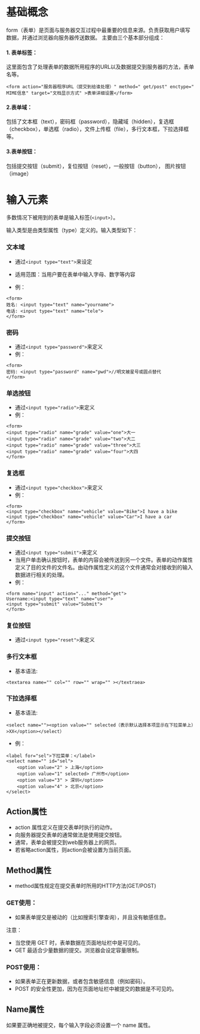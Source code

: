 # 基础概念
 form（表单）是页面与服务器交互过程中最重要的信息来源。负责获取用户填写数据，并通过浏览器向服务器传送数据。
 主要由三个基本部分组成：
#### 1.  表单标签：
这里面包含了处理表单的数据所用程序的URL以及数据提交到服务器的方法，表单名等。

```
<form action="服务器程序URL（提交到给谁处理）" method=" get/post" enctype=" MIME信息" target="文档显示方式" >表单详细设置</form>
```

#### 2.表单域：
包括了文本框（text），密码框（password），隐藏域（hidden），复选框（checkbox），单选框（radio），文件上传框（file），多行文本框，下拉选择框等。

#### 3.表单按钮：
包括提交按钮（submit），复位按钮（reset），一般按钮（button）， 图片按钮（image）
 

# 输入元素
多数情况下被用到的表单是输入标签(`<input>`）。

输入类型是由类型属性（type）定义的。输入类型如下：
### 文本域
- 通过`<input type="text">`来设定
- 适用范围：当用户要在表单中输入字母、数字等内容

- 例： 
```
<form>
姓名: <input type="text" name="yourname">
电话: <input type="text" name="tele">
</form>
```
### 密码
- 通过`<input type="password">`来定义
- 例：
```
<form>
密码: <input type="password" name="pwd">//明文被星号或圆点替代
</form>
```
### 单选按钮
- 通过`<input type="radio">`来定义
- 例：

```
<form>
<input type="radio" name="grade" value="one">大一
<input type="radio" name="grade" value="two">大二
<input type="radio" name="grade" value="three">大三
<input type="radio" name="grade" value="four">大四
</form>
```
### 复选框
- 通过`<input type="checkbox">`来定义
- 例：

```
<form>
<input type="checkbox" name="vehicle" value="Bike">I have a bike
<input type="checkbox" name="vehicle" value="Car">I have a car
</form>
```
### 提交按钮
- 通过`<input type="submit">`来定义
- 当用户单击确认按钮时，表单的内容会被传送到另一个文件。表单的动作属性定义了目的文件的文件名。由动作属性定义的这个文件通常会对接收到的输入数据进行相关的处理。
- 例：

```
<form name="input" action="..." method="get">
Username:<input type="text" name="user">
<input type="submit" value="Submit">
</form>

```
### 复位按钮
- 通过`<input type="reset">`来定义

### 多行文本框
- 基本语法:
```
<textarea name="" col="" row="" wrap="" ></textraea>
```
### 下拉选择框
- 基本语法:
```
<select name=""><option value="" selected（表示默认选择本项显示在下拉菜单上）>XX</option></select）
```
- 例：

```
<label for="sel">下拉菜单：</label>
<select name="" id="sel">
    <option value="2" > 上海</option>
    <option value="1" selected> 广州市</option>
    <option value="3" > 深圳</option>
    <option value="4" > 北京</option>
</select>
```
## Action属性
- action 属性定义在提交表单时执行的动作。
- 向服务器提交表单的通常做法是使用提交按钮。
- 通常，表单会被提交到web服务器上的网页。
- 若省略action属性，则action会被设置为当前页面。
## Method属性
- method属性规定在提交表单时所用的HTTP方法(GET/POST)
### GET使用：
- 如果表单提交是被动的（比如搜索引擎查询），并且没有敏感信息。

注意：
- 当您使用 GET 时，表单数据在页面地址栏中是可见的。
- GET 最适合少量数据的提交。浏览器会设定容量限制。
### POST使用：
- 如果表单正在更新数据，或者包含敏感信息（例如密码）。
- POST 的安全性更加，因为在页面地址栏中被提交的数据是不可见的。
## Name属性
如果要正确地被提交，每个输入字段必须设置一个 name 属性。

